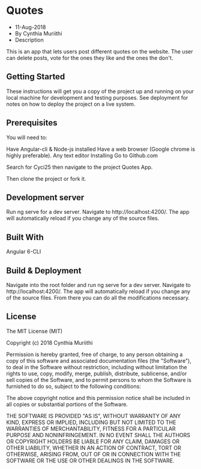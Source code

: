 # Quotes
* 11-Aug-2018
* By Cynthia Muriithi
* Description

This is an app that lets users post different quotes on the website.
The user can delete posts, vote for the ones they like and the ones the don't.

## Getting Started
These instructions will get you a copy of the project up and running on your local machine for development and testing purposes. See deployment for notes on how to deploy the project on a live system.

## Prerequisites
You will need to:

 Have Angular-cli & Node-js installed
 Have a web browser (Google chrome is highly preferable).
 Any text editor
 Installing
 Go to Github.com

Search for Cyci25 then navigate to the project Quotes App.

Then clone the project or fork it.

## Development server
Run ng serve for a dev server. Navigate to http://localhost:4200/. The app will automatically reload if you change any of the source files.

## Built With
 Angular 6-CLI

## Build & Deployment
Navigate into the root folder and run ng serve for a dev server. Navigate to http://localhost:4200/. The app will automatically reload if you change any of the source files. From there you can do all the modifications necessary.

## License
The MIT License (MIT)

Copyright (c) 2018 Cynthia Muriithi

Permission is hereby granted, free of charge, to any person obtaining a copy of this software and associated documentation files (the "Software"), to deal in the Software without restriction, including without limitation the rights to use, copy, modify, merge, publish, distribute, sublicense, and/or sell copies of the Software, and to permit persons to whom the Software is furnished to do so, subject to the following conditions:

The above copyright notice and this permission notice shall be included in all copies or substantial portions of the Software.

THE SOFTWARE IS PROVIDED "AS IS", WITHOUT WARRANTY OF ANY KIND, EXPRESS OR IMPLIED, INCLUDING BUT NOT LIMITED TO THE WARRANTIES OF MERCHANTABILITY, FITNESS FOR A PARTICULAR PURPOSE AND NONINFRINGEMENT. IN NO EVENT SHALL THE AUTHORS OR COPYRIGHT HOLDERS BE LIABLE FOR ANY CLAIM, DAMAGES OR OTHER LIABILITY, WHETHER IN AN ACTION OF CONTRACT, TORT OR OTHERWISE, ARISING FROM, OUT OF OR IN CONNECTION WITH THE SOFTWARE OR THE USE OR OTHER DEALINGS IN THE SOFTWARE.
